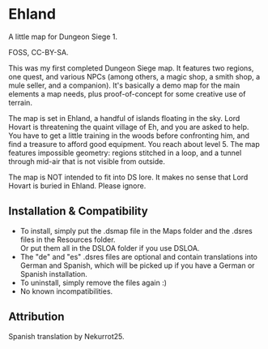 # Ehland
A little map for Dungeon Siege 1.

FOSS, CC-BY-SA.

This was my first completed Dungeon Siege map. It features two regions, one quest, and various NPCs (among others, a magic shop, a smith shop, a mule seller, and a companion). It's basically a demo map for the main elements a map needs, plus proof-of-concept for some creative use of terrain.

The map is set in Ehland, a handful of islands floating in the sky. Lord Hovart is threatening the quaint village of Eh, and you are asked to help. You have to get a little training in the woods before confronting him, and find a treasure to afford good equipment. You reach about level 5. The map features impossible geometry: regions stitched in a loop, and a tunnel through mid-air that is not visible from outside.

The map is NOT intended to fit into DS lore. It makes no sense that Lord Hovart is buried in Ehland. Please ignore.

## Installation & Compatibility
- To install, simply put the .dsmap file in the Maps folder and the .dsres files in the Resources folder.\
  Or put them all in the DSLOA folder if you use DSLOA.
- The "de" and "es" .dsres files are optional and contain translations into German and Spanish, which will be picked up if you have a German or Spanish installation.
- To uninstall, simply remove the files again :)
- No known incompatibilities.

## Attribution
Spanish translation by Nekurrot25.
